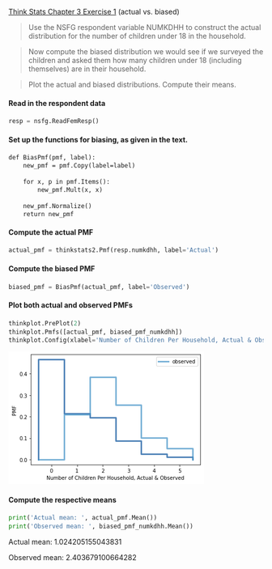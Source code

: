 [Think Stats Chapter 3 Exercise 1](http://greenteapress.com/thinkstats2/html/thinkstats2004.html#toc31) (actual vs. biased)

>Use the NSFG respondent variable NUMKDHH to construct the actual distribution for the number of children under 18 in the household.

>Now compute the biased distribution we would see if we surveyed the children and asked them how many children under 18 (including themselves) are in their household.

>Plot the actual and biased distributions. Compute their means.
#### Read in the respondent data
```python
resp = nsfg.ReadFemResp()
```
#### Set up the functions for biasing, as given in the text.
```
def BiasPmf(pmf, label):
    new_pmf = pmf.Copy(label=label)
    
    for x, p in pmf.Items():
        new_pmf.Mult(x, x)
    
    new_pmf.Normalize()
    return new_pmf
```   
#### Compute the actual PMF
```python
actual_pmf = thinkstats2.Pmf(resp.numkdhh, label='Actual')
```
#### Compute the biased PMF
```python
biased_pmf = BiasPmf(actual_pmf, label='Observed')
```
#### Plot both actual and observed PMFs
```python
thinkplot.PrePlot(2)
thinkplot.Pmfs([actual_pmf, biased_pmf_numkdhh])
thinkplot.Config(xlabel='Number of Children Per Household, Actual & Observed', ylabel='PMF')
```
![Exercise 3.1 Actual vs Biased PMF Distribution](../../img/TS_3_1_Actual_Biased_PMFs.png)

#### Compute the respective means
```python
print('Actual mean: ', actual_pmf.Mean())
print('Observed mean: ', biased_pmf_numkdhh.Mean())
```
Actual mean:  1.024205155043831

Observed mean:  2.403679100664282
